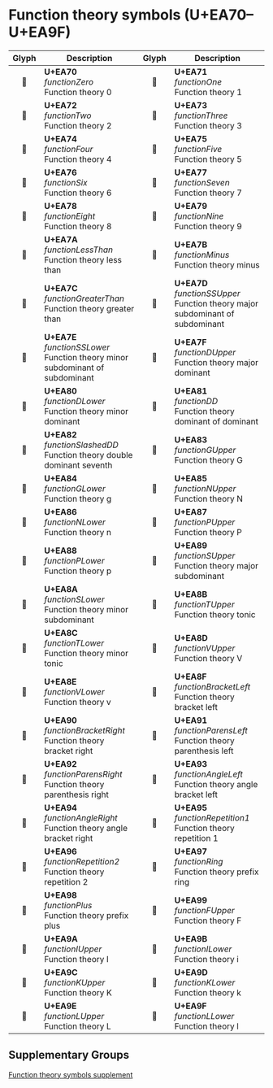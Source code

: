 Function theory symbols (U+EA70–U+EA9F)
=======================================

| **Glyph** | **Description** | **Glyph** | **Description**
| :-------: | --------------- | :-------: | ---------------
|<span class="bravura_large">&#xea70;</span> | **U+EA70**<br/>*functionZero*<br/>Function theory 0 | <span class="bravura_large">&#xea71;</span> | **U+EA71**<br/>*functionOne*<br/>Function theory 1
|<span class="bravura_large">&#xea72;</span> | **U+EA72**<br/>*functionTwo*<br/>Function theory 2 | <span class="bravura_large">&#xea73;</span> | **U+EA73**<br/>*functionThree*<br/>Function theory 3
|<span class="bravura_large">&#xea74;</span> | **U+EA74**<br/>*functionFour*<br/>Function theory 4 | <span class="bravura_large">&#xea75;</span> | **U+EA75**<br/>*functionFive*<br/>Function theory 5
|<span class="bravura_large">&#xea76;</span> | **U+EA76**<br/>*functionSix*<br/>Function theory 6 | <span class="bravura_large">&#xea77;</span> | **U+EA77**<br/>*functionSeven*<br/>Function theory 7
|<span class="bravura_large">&#xea78;</span> | **U+EA78**<br/>*functionEight*<br/>Function theory 8 | <span class="bravura_large">&#xea79;</span> | **U+EA79**<br/>*functionNine*<br/>Function theory 9
|<span class="bravura_large">&#xea7a;</span> | **U+EA7A**<br/>*functionLessThan*<br/>Function theory less than | <span class="bravura_large">&#xea7b;</span> | **U+EA7B**<br/>*functionMinus*<br/>Function theory minus
|<span class="bravura_large">&#xea7c;</span> | **U+EA7C**<br/>*functionGreaterThan*<br/>Function theory greater than | <span class="bravura_large">&#xea7d;</span> | **U+EA7D**<br/>*functionSSUpper*<br/>Function theory major subdominant of subdominant
|<span class="bravura_large">&#xea7e;</span> | **U+EA7E**<br/>*functionSSLower*<br/>Function theory minor subdominant of subdominant | <span class="bravura_large">&#xea7f;</span> | **U+EA7F**<br/>*functionDUpper*<br/>Function theory major dominant
|<span class="bravura_large">&#xea80;</span> | **U+EA80**<br/>*functionDLower*<br/>Function theory minor dominant | <span class="bravura_large">&#xea81;</span> | **U+EA81**<br/>*functionDD*<br/>Function theory dominant of dominant
|<span class="bravura_large">&#xea82;</span> | **U+EA82**<br/>*functionSlashedDD*<br/>Function theory double dominant seventh | <span class="bravura_large">&#xea83;</span> | **U+EA83**<br/>*functionGUpper*<br/>Function theory G
|<span class="bravura_large">&#xea84;</span> | **U+EA84**<br/>*functionGLower*<br/>Function theory g | <span class="bravura_large">&#xea85;</span> | **U+EA85**<br/>*functionNUpper*<br/>Function theory N
|<span class="bravura_large">&#xea86;</span> | **U+EA86**<br/>*functionNLower*<br/>Function theory n | <span class="bravura_large">&#xea87;</span> | **U+EA87**<br/>*functionPUpper*<br/>Function theory P
|<span class="bravura_large">&#xea88;</span> | **U+EA88**<br/>*functionPLower*<br/>Function theory p | <span class="bravura_large">&#xea89;</span> | **U+EA89**<br/>*functionSUpper*<br/>Function theory major subdominant
|<span class="bravura_large">&#xea8a;</span> | **U+EA8A**<br/>*functionSLower*<br/>Function theory minor subdominant | <span class="bravura_large">&#xea8b;</span> | **U+EA8B**<br/>*functionTUpper*<br/>Function theory tonic
|<span class="bravura_large">&#xea8c;</span> | **U+EA8C**<br/>*functionTLower*<br/>Function theory minor tonic | <span class="bravura_large">&#xea8d;</span> | **U+EA8D**<br/>*functionVUpper*<br/>Function theory V
|<span class="bravura_large">&#xea8e;</span> | **U+EA8E**<br/>*functionVLower*<br/>Function theory v | <span class="bravura_large">&#xea8f;</span> | **U+EA8F**<br/>*functionBracketLeft*<br/>Function theory bracket left
|<span class="bravura_large">&#xea90;</span> | **U+EA90**<br/>*functionBracketRight*<br/>Function theory bracket right | <span class="bravura_large">&#xea91;</span> | **U+EA91**<br/>*functionParensLeft*<br/>Function theory parenthesis left
|<span class="bravura_large">&#xea92;</span> | **U+EA92**<br/>*functionParensRight*<br/>Function theory parenthesis right | <span class="bravura_large">&#xea93;</span> | **U+EA93**<br/>*functionAngleLeft*<br/>Function theory angle bracket left
|<span class="bravura_large">&#xea94;</span> | **U+EA94**<br/>*functionAngleRight*<br/>Function theory angle bracket right | <span class="bravura_large">&#xea95;</span> | **U+EA95**<br/>*functionRepetition1*<br/>Function theory repetition 1
|<span class="bravura_large">&#xea96;</span> | **U+EA96**<br/>*functionRepetition2*<br/>Function theory repetition 2 | <span class="bravura_large">&#xea97;</span> | **U+EA97**<br/>*functionRing*<br/>Function theory prefix ring
|<span class="bravura_large">&#xea98;</span> | **U+EA98**<br/>*functionPlus*<br/>Function theory prefix plus | <span class="bravura_large">&#xea99;</span> | **U+EA99**<br/>*functionFUpper*<br/>Function theory F
|<span class="bravura_large">&#xea9a;</span> | **U+EA9A**<br/>*functionIUpper*<br/>Function theory I | <span class="bravura_large">&#xea9b;</span> | **U+EA9B**<br/>*functionILower*<br/>Function theory i
|<span class="bravura_large">&#xea9c;</span> | **U+EA9C**<br/>*functionKUpper*<br/>Function theory K | <span class="bravura_large">&#xea9d;</span> | **U+EA9D**<br/>*functionKLower*<br/>Function theory k
|<span class="bravura_large">&#xea9e;</span> | **U+EA9E**<br/>*functionLUpper*<br/>Function theory L | <span class="bravura_large">&#xea9f;</span> | **U+EA9F**<br/>*functionLLower*<br/>Function theory l

Supplementary Groups
---------------------
[Function theory symbols supplement](function-theory-symbols-supplement.md)